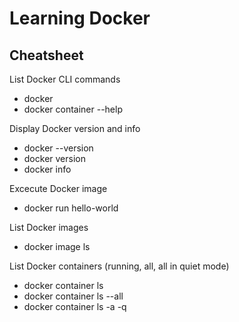 # Learning Docker
## Cheatsheet
List Docker CLI commands
- docker
- docker container --help

Display Docker version and info
- docker --version
- docker version
- docker info

Excecute Docker image
- docker run hello-world

List Docker images
- docker image ls

List Docker containers (running, all, all in quiet mode)
- docker container ls
- docker container ls --all
- docker container ls -a -q
